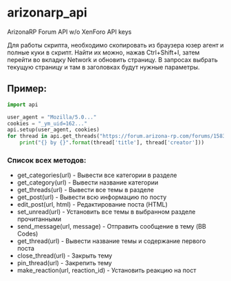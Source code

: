 # arizonarp_api
ArizonaRP Forum API w/o XenForo API keys

Для работы скрипта, необходимо скопировать из браузера юзер агент и полные куки в скрипт. 
Найти их можно, нажав Ctrl+Shift+I, затем перейти во вкладку Network и обновить страницу. В запросах выбрать текущую страницу и там в заголовках будут нужные параметры.

## Пример: 

```python
import api 

user_agent = "Mozilla/5.0..."
cookies = "_ym_uid=162..."
api.setup(user_agent, cookies)
for thread in api.get_threads("https://forum.arizona-rp.com/forums/1583/"):
    print("{} by {}".format(thread['title'], thread['creator']))
```


### Список всех методов: 

- get_categories(url) - Вывести все категории в разделе
- get_category(url) - Вывести название категории
- get_threads(url) - Вывести все темы в разделе
- get_post(url) - Вывести всю информацию по посту
- edit_post(url, html) - Редактирование поста (HTML)
- set_unread(url) - Установить все темы в выбранном разделе прочитанными
- send_message(url, message) - Отправить сообщение в тему (BB Codes)
- get_thread(url) - Вывести название темы и содержание первого поста
- close_thread(url) - Закрыть тему
- pin_thread(url) - Закрепить тему
- make_reaction(url, reaction_id) - Установить реакцию на пост
